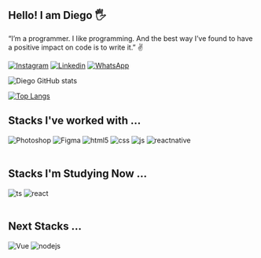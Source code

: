 ## Hello! I am Diego 🖐️

“I’m a programmer. I like programming. And the best way I’ve found to have a positive impact on code is to write it.”  ✌️  


[![Instagram](https://img.shields.io/badge/Instagram-E4405F?style=for-the-badge&logo=instagram&logoColor=white)](https://www.instagram.com/diegofischer.dev/)
[![Linkedin](https://img.shields.io/badge/LinkedIn-0077B5?style=for-the-badge&logo=linkedin&logoColor=white)](https://www.linkedin.com/in/diego-fischer-753579108/)
[![WhatsApp](https://img.shields.io/badge/WhatsApp-25D366?style=for-the-badge&logo=whatsapp&logoColor=white)](https:///wa.me/5581999725499?text=Oi+Diego%21+Vim+atrav%C3%A9s+do+link+do+GitHub)


![Diego GitHub stats](https://github-readme-stats.vercel.app/api?username=diegofischerdev&show_icons=true&theme=merko&count_private=true)

[![Top Langs](https://github-readme-stats.vercel.app/api/top-langs/?username=diegofischerdev&langs_count=8)](https://github.com/diegofischerdev/github-readme-stats)

## Stacks I've worked with ...
<div style="display: inline_block">
  <img align="center" alt="Photoshop" src="https://img.shields.io/badge/adobe%20photoshop-%2331A8FF.svg?style=for-the-badge&logo=adobe%20photoshop&logoColor=white" />
  <img align="center" alt="Figma" src="https://img.shields.io/badge/figma-%23F24E1E.svg?style=for-the-badge&logo=figma&logoColor=white" />
  <img align="center" alt="html5" src="https://img.shields.io/badge/HTML5-E34F26?style=for-the-badge&logo=html5&logoColor=white" />
  <img align="center" alt="css" src="https://img.shields.io/badge/CSS3-1572B6?style=for-the-badge&logo=css3&logoColor=white" />
  <img align="center" alt="js" src="https://img.shields.io/badge/JavaScript-F7DF1E?style=for-the-badge&logo=javascript&logoColor=black" />
  <img align="center" alt="reactnative" src="https://img.shields.io/badge/react_native-%2320232a.svg?style=for-the-badge&logo=react&logoColor=%2361DAFB" />
</div><br/>

## Stacks I'm Studying Now ...

<div style="display: inline_block">
  <img align="center" alt="ts" src="https://img.shields.io/badge/TypeScript-007ACC?style=for-the-badge&logo=typescript&logoColor=white" />
  <img align="center" alt="react" src="https://img.shields.io/badge/react-%2320232a.svg?style=for-the-badge&logo=react&logoColor=%2361DAFB)" />
</div><br/>

## Next Stacks ... 
<div style="display: inline_block">
  <img align="center" alt="Vue" src="https://img.shields.io/badge/Vue.js-35495E?style=for-the-badge&logo=vue.js&logoColor=4FC08D" />
  <img align="center" alt="nodejs" src="https://img.shields.io/badge/Node.js-43853D?style=for-the-badge&logo=node.js&logoColor=white" />
</div><br/>


<!--font https://github.com/anuraghazra/github-readme-stats#top-languages-card -->
<!--Badges https://github.com/Ileriayo/markdown-badges -->
